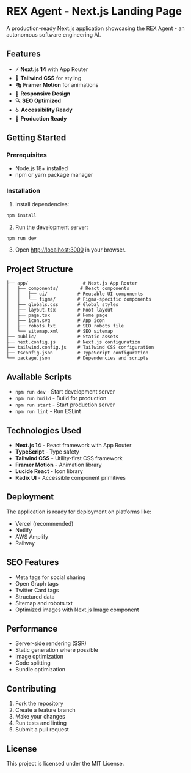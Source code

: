 # REX Agent - Next.js Landing Page

A production-ready Next.js application showcasing the REX Agent - an autonomous software engineering AI.

## Features

- ⚡ **Next.js 14** with App Router
- 🎨 **Tailwind CSS** for styling
- 🎭 **Framer Motion** for animations
- 📱 **Responsive Design**
- 🔍 **SEO Optimized**
- ♿ **Accessibility Ready**
- 🚀 **Production Ready**

## Getting Started

### Prerequisites

- Node.js 18+ installed
- npm or yarn package manager

### Installation

1. Install dependencies:
```bash
npm install
```

2. Run the development server:
```bash
npm run dev
```

3. Open [http://localhost:3000](http://localhost:3000) in your browser.

## Project Structure

```
├── app/                    # Next.js App Router
│   ├── components/        # React components
│   │   ├── ui/           # Reusable UI components
│   │   └── figma/        # Figma-specific components
│   ├── globals.css       # Global styles
│   ├── layout.tsx        # Root layout
│   ├── page.tsx          # Home page
│   ├── icon.svg          # App icon
│   ├── robots.txt        # SEO robots file
│   └── sitemap.xml       # SEO sitemap
├── public/               # Static assets
├── next.config.js        # Next.js configuration
├── tailwind.config.js    # Tailwind CSS configuration
├── tsconfig.json         # TypeScript configuration
└── package.json          # Dependencies and scripts
```

## Available Scripts

- `npm run dev` - Start development server
- `npm run build` - Build for production
- `npm run start` - Start production server
- `npm run lint` - Run ESLint

## Technologies Used

- **Next.js 14** - React framework with App Router
- **TypeScript** - Type safety
- **Tailwind CSS** - Utility-first CSS framework
- **Framer Motion** - Animation library
- **Lucide React** - Icon library
- **Radix UI** - Accessible component primitives

## Deployment

The application is ready for deployment on platforms like:

- Vercel (recommended)
- Netlify
- AWS Amplify
- Railway

## SEO Features

- Meta tags for social sharing
- Open Graph tags
- Twitter Card tags
- Structured data
- Sitemap and robots.txt
- Optimized images with Next.js Image component

## Performance

- Server-side rendering (SSR)
- Static generation where possible
- Image optimization
- Code splitting
- Bundle optimization

## Contributing

1. Fork the repository
2. Create a feature branch
3. Make your changes
4. Run tests and linting
5. Submit a pull request

## License

This project is licensed under the MIT License.